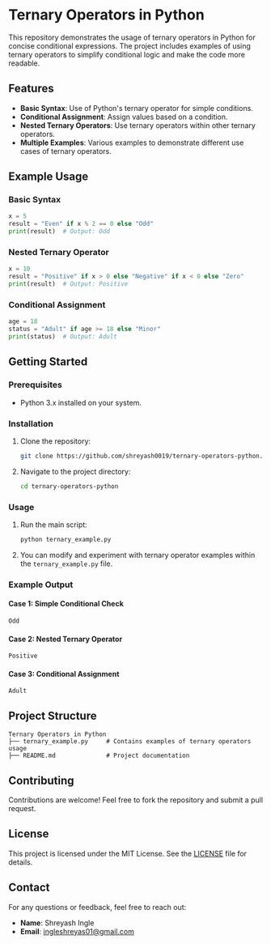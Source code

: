 
# Ternary Operators in Python

This repository demonstrates the usage of ternary operators in Python for concise conditional expressions. The project includes examples of using ternary operators to simplify conditional logic and make the code more readable.

## Features

- **Basic Syntax**: Use of Python's ternary operator for simple conditions.
- **Conditional Assignment**: Assign values based on a condition.
- **Nested Ternary Operators**: Use ternary operators within other ternary operators.
- **Multiple Examples**: Various examples to demonstrate different use cases of ternary operators.

## Example Usage

### Basic Syntax

```python
x = 5
result = "Even" if x % 2 == 0 else "Odd"
print(result)  # Output: Odd
```

### Nested Ternary Operator

```python
x = 10
result = "Positive" if x > 0 else "Negative" if x < 0 else "Zero"
print(result)  # Output: Positive
```

### Conditional Assignment

```python
age = 18
status = "Adult" if age >= 18 else "Minor"
print(status)  # Output: Adult
```

## Getting Started

### Prerequisites

- Python 3.x installed on your system.

### Installation

1. Clone the repository:
   ```bash
   git clone https://github.com/shreyash0019/ternary-operators-python.git
   ```
2. Navigate to the project directory:
   ```bash
   cd ternary-operators-python
   ```

### Usage

1. Run the main script:
   ```bash
   python ternary_example.py
   ```

2. You can modify and experiment with ternary operator examples within the `ternary_example.py` file.

### Example Output

#### Case 1: Simple Conditional Check
```text
Odd
```

#### Case 2: Nested Ternary Operator
```text
Positive
```

#### Case 3: Conditional Assignment
```text
Adult
```

## Project Structure

```
Ternary Operators in Python
├── ternary_example.py     # Contains examples of ternary operators usage
├── README.md              # Project documentation
```

## Contributing

Contributions are welcome! Feel free to fork the repository and submit a pull request.

## License

This project is licensed under the MIT License. See the [LICENSE](LICENSE) file for details.

## Contact

For any questions or feedback, feel free to reach out:

- **Name**: Shreyash Ingle
- **Email**: ingleshreyas01@gmail.com
